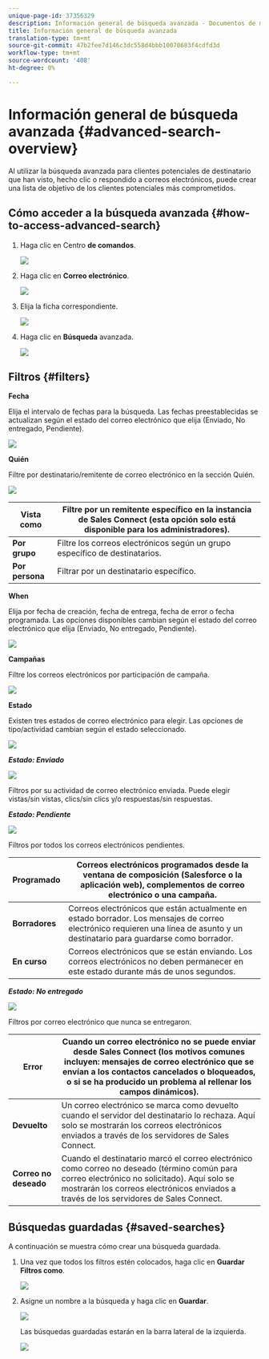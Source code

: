 ```yaml
---
unique-page-id: 37356329
description: Información general de búsqueda avanzada - Documentos de marketing - Documentación del producto
title: Información general de búsqueda avanzada
translation-type: tm+mt
source-git-commit: 47b2fee7d146c3dc558d4bbb10070683f4cdfd3d
workflow-type: tm+mt
source-wordcount: '408'
ht-degree: 0%

---
```



# Información general de búsqueda avanzada {#advanced-search-overview}

Al utilizar la búsqueda avanzada para clientes potenciales de destinatario que han visto, hecho clic o respondido a correos electrónicos, puede crear una lista de objetivo de los clientes potenciales más comprometidos.

## Cómo acceder a la búsqueda avanzada {#how-to-access-advanced-search}

1. Haga clic en Centro **de comandos**.

   ![](assets/one.png)

1. Haga clic en **Correo electrónico**.

   ![](assets/two.png)

1. Elija la ficha correspondiente.

   ![](assets/three.png)

1. Haga clic en **Búsqueda** avanzada.

   ![](assets/four.png)

## Filtros {#filters}

**Fecha**

Elija el intervalo de fechas para la búsqueda. Las fechas preestablecidas se actualizan según el estado del correo electrónico que elija (Enviado, No entregado, Pendiente).

![](assets/date.png)

**Quién**

Filtre por destinatario/remitente de correo electrónico en la sección Quién.

![](assets/who.png)

| **Vista como** | Filtre por un remitente específico en la instancia de Sales Connect (esta opción solo está disponible para los administradores). |
|---|---|
| **Por grupo** | Filtre los correos electrónicos según un grupo específico de destinatarios. |
| **Por persona** | Filtrar por un destinatario específico. |

**When**

Elija por fecha de creación, fecha de entrega, fecha de error o fecha programada. Las opciones disponibles cambian según el estado del correo electrónico que elija (Enviado, No entregado, Pendiente).

![](assets/when.png)

**Campañas**

Filtre los correos electrónicos por participación de campaña.

![](assets/campaigns.png)

**Estado**

Existen tres estados de correo electrónico para elegir. Las opciones de tipo/actividad cambian según el estado seleccionado.

![](assets/status.png)

***Estado: Enviado***

![](assets/status-sent.png)

Filtros por su actividad de correo electrónico enviada. Puede elegir vistas/sin vistas, clics/sin clics y/o respuestas/sin respuestas.

***Estado: Pendiente***

![](assets/status-pending.png)

Filtros por todos los correos electrónicos pendientes.

| **Programado** | Correos electrónicos programados desde la ventana de composición (Salesforce o la aplicación web), complementos de correo electrónico o una campaña. |
|---|---|
| **Borradores** | Correos electrónicos que están actualmente en estado borrador. Los mensajes de correo electrónico requieren una línea de asunto y un destinatario para guardarse como borrador. |
| **En curso** | Correos electrónicos que se están enviando. Los correos electrónicos no deben permanecer en este estado durante más de unos segundos. |

***Estado: No entregado***

![](assets/status-undelivered.png)

Filtros por correo electrónico que nunca se entregaron.

| **Error** | Cuando un correo electrónico no se puede enviar desde Sales Connect (los motivos comunes incluyen: mensajes de correo electrónico que se envían a los contactos cancelados o bloqueados, o si se ha producido un problema al rellenar los campos dinámicos). |
|---|---|
| **Devuelto** | Un correo electrónico se marca como devuelto cuando el servidor del destinatario lo rechaza. Aquí solo se mostrarán los correos electrónicos enviados a través de los servidores de Sales Connect. |
| **Correo no deseado** | Cuando el destinatario marcó el correo electrónico como correo no deseado (término común para correo electrónico no solicitado). Aquí solo se mostrarán los correos electrónicos enviados a través de los servidores de Sales Connect. |

## Búsquedas guardadas {#saved-searches}

A continuación se muestra cómo crear una búsqueda guardada.

1. Una vez que todos los filtros estén colocados, haga clic en **Guardar Filtros como**.

   ![](assets/save-search-1.png)

1. Asigne un nombre a la búsqueda y haga clic en **Guardar**.

   ![](assets/save-search-2.png)

   Las búsquedas guardadas estarán en la barra lateral de la izquierda.

   ![](assets/advanced-search-overview-15.png)

